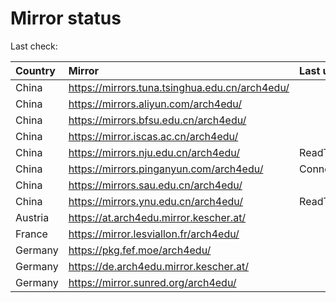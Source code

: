 <script src="./time.js"></script>
# Mirror status
Last check: <script type="text/javascript">localize(1679246204.7331908);</script>

|Country|Mirror|Last update|
|:------|:-----|:----------|
|China|https://mirrors.tuna.tsinghua.edu.cn/arch4edu/|<script type="text/javascript">localize(1679211230);</script>|
|China|https://mirrors.aliyun.com/arch4edu/|<script type="text/javascript">localize(1679164505);</script>|
|China|https://mirrors.bfsu.edu.cn/arch4edu/|<script type="text/javascript">localize(1679211230);</script>|
|China|https://mirror.iscas.ac.cn/arch4edu/|<script type="text/javascript">localize(1679211230);</script>|
|China|https://mirrors.nju.edu.cn/arch4edu/|ReadTimeout|
|China|https://mirrors.pinganyun.com/arch4edu/|ConnectionError|
|China|https://mirrors.sau.edu.cn/arch4edu/|<script type="text/javascript">localize(1673850842);</script>|
|China|https://mirrors.ynu.edu.cn/arch4edu/|ReadTimeout|
|Austria|https://at.arch4edu.mirror.kescher.at/|<script type="text/javascript">localize(1679211230);</script>|
|France|https://mirror.lesviallon.fr/arch4edu/|<script type="text/javascript">localize(1679211230);</script>|
|Germany|https://pkg.fef.moe/arch4edu/|<script type="text/javascript">localize(1679211230);</script>|
|Germany|https://de.arch4edu.mirror.kescher.at/|<script type="text/javascript">localize(1679211230);</script>|
|Germany|https://mirror.sunred.org/arch4edu/|<script type="text/javascript">localize(1679211230);</script>|

<script src="./tablefilter/tablefilter.js"></script>
<script src="./table.js"></script>